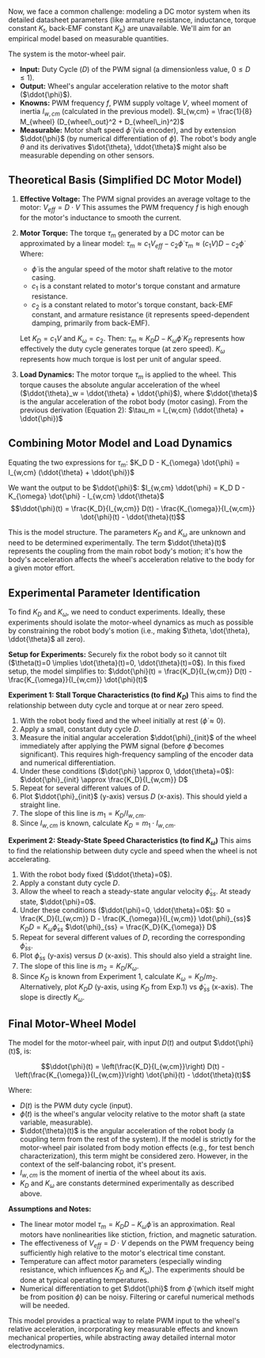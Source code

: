 Now, we face a common challenge: modeling a DC motor system when its detailed datasheet parameters (like armature resistance, inductance, torque constant $K_t$, back-EMF constant $K_b$) are unavailable. We'll aim for an empirical model based on measurable quantities.

The system is the motor-wheel pair.
* **Input:** Duty Cycle ($D$) of the PWM signal (a dimensionless value, $0 \le D \le 1$).
* **Output:** Wheel's angular acceleration relative to the motor shaft ($\ddot{\phi}$).
* **Knowns:** PWM frequency $f$, PWM supply voltage $V$, wheel moment of inertia $I_{w,cm}$ (calculated in the previous model).
    $I_{w,cm} = \frac{1}{8} M_{wheel} (D_{wheel\_out}^2 + D_{wheel\_in}^2)$
* **Measurable:** Motor shaft speed $\dot{\phi}$ (via encoder), and by extension $\ddot{\phi}$ (by numerical differentiation of $\dot{\phi}$). The robot's body angle $\theta$ and its derivatives $\dot{\theta}, \ddot{\theta}$ might also be measurable depending on other sensors.

## Theoretical Basis (Simplified DC Motor Model)

1.  **Effective Voltage:** The PWM signal provides an average voltage to the motor:
    $V_{eff} = D \cdot V$
    This assumes the PWM frequency $f$ is high enough for the motor's inductance to smooth the current.

2.  **Motor Torque:** The torque $\tau_m$ generated by a DC motor can be approximated by a linear model:
    $\tau_m \approx c_1 V_{eff} - c_2 \dot{\phi}$
    $\tau_m \approx (c_1 V) D - c_2 \dot{\phi}$
    Where:
    * $\dot{\phi}$ is the angular speed of the motor shaft relative to the motor casing.
    * $c_1$ is a constant related to motor's torque constant and armature resistance.
    * $c_2$ is a constant related to motor's torque constant, back-EMF constant, and armature resistance (it represents speed-dependent damping, primarily from back-EMF).

    Let $K_D = c_1 V$ and $K_{\omega} = c_2$. Then:
    $\tau_m \approx K_D D - K_{\omega} \dot{\phi}$
    $K_D$ represents how effectively the duty cycle generates torque (at zero speed). $K_{\omega}$ represents how much torque is lost per unit of angular speed.

3.  **Load Dynamics:** The motor torque $\tau_m$ is applied to the wheel. This torque causes the absolute angular acceleration of the wheel ($\ddot{\theta}_w = \ddot{\theta} + \ddot{\phi}$), where $\ddot{\theta}$ is the angular acceleration of the robot body (motor casing).
    From the previous derivation (Equation 2):
    $\tau_m = I_{w,cm} (\ddot{\theta} + \ddot{\phi})$

## Combining Motor Model and Load Dynamics

Equating the two expressions for $\tau_m$:
$K_D D - K_{\omega} \dot{\phi} = I_{w,cm} (\ddot{\theta} + \ddot{\phi})$

We want the output to be $\ddot{\phi}$:
$I_{w,cm} \ddot{\phi} = K_D D - K_{\omega} \dot{\phi} - I_{w,cm} \ddot{\theta}$
$$\ddot{\phi}(t) = \frac{K_D}{I_{w,cm}} D(t) - \frac{K_{\omega}}{I_{w,cm}} \dot{\phi}(t) - \ddot{\theta}(t)$$

This is the model structure. The parameters $K_D$ and $K_{\omega}$ are unknown and need to be determined experimentally. The term $\ddot{\theta}(t)$ represents the coupling from the main robot body's motion; it's how the body's acceleration affects the wheel's acceleration relative to the body for a given motor effort.

## Experimental Parameter Identification

To find $K_D$ and $K_{\omega}$, we need to conduct experiments. Ideally, these experiments should isolate the motor-wheel dynamics as much as possible by constraining the robot body's motion (i.e., making $\theta, \dot{\theta}, \ddot{\theta}$ all zero).

**Setup for Experiments:**
Securely fix the robot body so it cannot tilt ($\theta(t)=0 \implies \dot{\theta}(t)=0, \ddot{\theta}(t)=0$).
In this fixed setup, the model simplifies to:
$\ddot{\phi}(t) = \frac{K_D}{I_{w,cm}} D(t) - \frac{K_{\omega}}{I_{w,cm}} \dot{\phi}(t)$

**Experiment 1: Stall Torque Characteristics (to find $K_D$)**
This aims to find the relationship between duty cycle and torque at or near zero speed.
1.  With the robot body fixed and the wheel initially at rest ($\dot{\phi} \approx 0$).
2.  Apply a small, constant duty cycle $D$.
3.  Measure the initial angular acceleration $\ddot{\phi}_{init}$ of the wheel immediately after applying the PWM signal (before $\dot{\phi}$ becomes significant). This requires high-frequency sampling of the encoder data and numerical differentiation.
4.  Under these conditions ($\dot{\phi} \approx 0, \ddot{\theta}=0$):
    $\ddot{\phi}_{init} \approx \frac{K_D}{I_{w,cm}} D$
5.  Repeat for several different values of $D$.
6.  Plot $\ddot{\phi}_{init}$ (y-axis) versus $D$ (x-axis). This should yield a straight line.
7.  The slope of this line is $m_1 = K_D/I_{w,cm}$.
8.  Since $I_{w,cm}$ is known, calculate $K_D = m_1 \cdot I_{w,cm}$.

**Experiment 2: Steady-State Speed Characteristics (to find $K_{\omega}$)**
This aims to find the relationship between duty cycle and speed when the wheel is not accelerating.
1.  With the robot body fixed ($\ddot{\theta}=0$).
2.  Apply a constant duty cycle $D$.
3.  Allow the wheel to reach a steady-state angular velocity $\dot{\phi}_{ss}$. At steady state, $\ddot{\phi}=0$.
4.  Under these conditions ($\ddot{\phi}=0, \ddot{\theta}=0$):
    $0 = \frac{K_D}{I_{w,cm}} D - \frac{K_{\omega}}{I_{w,cm}} \dot{\phi}_{ss}$
    $K_D D = K_{\omega} \dot{\phi}_{ss}$
    $\dot{\phi}_{ss} = \frac{K_D}{K_{\omega}} D$
5.  Repeat for several different values of $D$, recording the corresponding $\dot{\phi}_{ss}$.
6.  Plot $\dot{\phi}_{ss}$ (y-axis) versus $D$ (x-axis). This should also yield a straight line.
7.  The slope of this line is $m_2 = K_D/K_{\omega}$.
8.  Since $K_D$ is known from Experiment 1, calculate $K_{\omega} = K_D / m_2$.
    Alternatively, plot $K_D D$ (y-axis, using $K_D$ from Exp.1) vs $\dot{\phi}_{ss}$ (x-axis). The slope is directly $K_{\omega}$.

## Final Motor-Wheel Model

The model for the motor-wheel pair, with input $D(t)$ and output $\ddot{\phi}(t)$, is:

$$\ddot{\phi}(t) = \left(\frac{K_D}{I_{w,cm}}\right) D(t) - \left(\frac{K_{\omega}}{I_{w,cm}}\right) \dot{\phi}(t) - \ddot{\theta}(t)$$

Where:
* $D(t)$ is the PWM duty cycle (input).
* $\dot{\phi}(t)$ is the wheel's angular velocity relative to the motor shaft (a state variable, measurable).
* $\ddot{\theta}(t)$ is the angular acceleration of the robot body (a coupling term from the rest of the system). If the model is strictly for the motor-wheel pair isolated from body motion effects (e.g., for test bench characterization), this term might be considered zero. However, in the context of the self-balancing robot, it's present.
* $I_{w,cm}$ is the moment of inertia of the wheel about its axis.
* $K_D$ and $K_{\omega}$ are constants determined experimentally as described above.

**Assumptions and Notes:**
* The linear motor model $\tau_m = K_D D - K_{\omega} \dot{\phi}$ is an approximation. Real motors have nonlinearities like stiction, friction, and magnetic saturation.
* The effectiveness of $V_{eff} = D \cdot V$ depends on the PWM frequency being sufficiently high relative to the motor's electrical time constant.
* Temperature can affect motor parameters (especially winding resistance, which influences $K_D$ and $K_{\omega}$). The experiments should be done at typical operating temperatures.
* Numerical differentiation to get $\ddot{\phi}$ from $\dot{\phi}$ (which itself might be from position $\phi$) can be noisy. Filtering or careful numerical methods will be needed.

This model provides a practical way to relate PWM input to the wheel's relative acceleration, incorporating key measurable effects and known mechanical properties, while abstracting away detailed internal motor electrodynamics.
